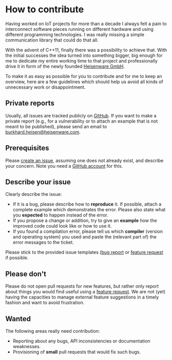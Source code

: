 # How to contribute

Having worked on IoT projects for more than a decade I always felt a pain to
interconnect software pieces running on different hardware and using different
programming technologies. I was really missing a simple communication library
that could do that all.

With the advent of C++11, finally there was a possibility to achieve that. With
the initial successes the idea turned into something bigger, big enough for me
to dedicate my entire working time to that project and professionally drive it
in form of the newly founded [Heisenware GmbH](https://heisenware.com).

To make it as easy as possible for you to contribute and for me to keep an
overview, here are a few guidelines which should help us avoid all kinds of
unnecessary work or disappointment.

## Private reports

Usually, all issues are tracked publicly on
[GitHub](https://github.com/heisenware/vrpc/issues). If you want to make a
private report (e.g., for a vulnerability or to attach an example that is not
meant to be published), please send an email to
<burkhard.heisen@heisenware.com>.

## Prerequisites

Please [create an issue](https://github.com/heisenware/vrpc/issues/new/choose),
assuming one does not already exist, and describe your concern. Note you need a
[GitHub account](https://github.com/signup/free) for this.

## Describe your issue

Clearly describe the issue:

- If it is a bug, please describe how to **reproduce** it. If possible, attach a
  complete example which demonstrates the error. Please also state what you
  **expected** to happen instead of the error.
- If you propose a change or addition, try to give an **example** how the
  improved code could look like or how to use it.
- If you found a compilation error, please tell us which **compiler** (version
  and operating system) you used and paste the (relevant part of) the error
  messages to the ticket.

Please stick to the provided issue templates ([bug report](https://github.com/heisenware/vrpc/blob/master/.github/ISSUE_TEMPLATE/bug.md)
or [feature request](https://github.com/heisenware/vrpc/blob/master/.github/ISSUE_TEMPLATE/feature.md)
if possible.

## Please don't

Please do not open pull requests for new features, but rather only report
about things you would find useful using a [feature request](https://github.com/heisenware/vrpc/blob/master/.github/ISSUE_TEMPLATE/feature.md).
We are not (yet) having the capacities to manage external feature suggestions in
a timely fashion and want to avoid frustration.

## Wanted

The following areas really need contribution:

- Reporting about any bugs, API inconsistencies or documentation weaknesses.
- Provisioning of **small** pull requests that would fix such bugs.
